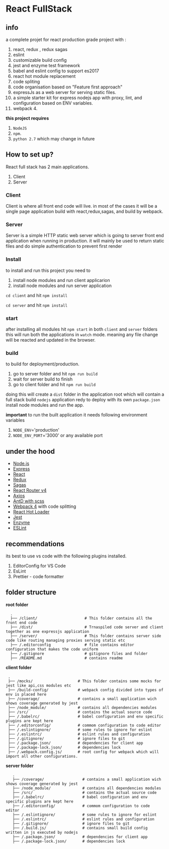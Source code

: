 # React FullStack

## info
  a complete projet for react production grade project with :
  1. react, redux , redux sagas
  2. eslint
  3. customizable build config
  4. jest and enzyme test framework
  5. babel and eslint config to support es2017
  6. react hot module replacement
  7. code spliting
  8. code organisation based on "Feature first approach"
  9. expressJs as a web server for serving static files. 
  10. a simple starter kit for express nodejs app with proxy, lint, and configuration based on ENV variables.
  11. webpack 4.

**this project requires** 

  1. `NodeJS`
  2. `npm`.
  3. `python 2.7` which may change in future

## How to set up?
React full stack has 2 main applications. 
  1. Client 
  2. Server

### Client
  Client is where all front end code will live. in most of the cases it will be a single page application 
  build with react,redux,sagas, and build by webpack.

### Server
  Server is a simple HTTP static web server which is going to server front end application when running in production. it will mainly be used to return static files and do simple authentication to prevent first render

### Install
  to install and run this project you need to 
  1. install node modules and run client applicarion 
  2. install node modules and run  server application

   `cd client` and hit `npm install`

   `cd server` and hit `npm install`

### start
  after installing all modules hit `npm start` in both `client` and `server` folders
  this will run both the applications in `watch` mode. meaning any file change will be reacted and updated 
  in the browser.

### build
  to build for deployment/production.
  1. go to server folder and hit `npm run build`
  2. wait for server build to finish 
  3. go to client folder and hit `npm run build`

  doing this will create a `dist` folder in the application root which will contain a full stack build
  `nodejs` application redy to deploy with its own `package.json` install node modules and run the app.

**important**
  to run the built application it needs following environment variables
  1. `NODE_ENV`='production'
  2. `NODE_ENV_PORT`='3000' or any available port

## under the hood
 - [Node.js](https://nodejs.org/en/)
 - [Express](https://github.com/expressjs/express)
 - [React](https://github.com/facebook/react)
 - [Redux](https://github.com/reactjs/redux)
 - [Sagas](https://redux-saga.js.org/docs/introduction/BeginnerTutorial.html)
 - [React Router v4](https://github.com/reactjs/react-router)
 - [Axios](https://github.com/axios/axios) 
 - [AntD with scss](https://ant.design/) 
 - [Webpack 4](https://github.com/webpack/webpack) with code splitting
 - [React Hot Loader](https://github.com/gaearon/react-hot-loader)
 - [Jest](https://jestjs.io/)
 - [Enzyme](https://airbnb.io/enzyme/)
 - [ESLint](https://eslint.org/)


## recommendations
  its best to use vs code with the following plugins installed.
  1. EditorConfig for VS Code
  2. EsLint
  3. Prettier - code formatter

## folder structure
  **root folder**
  ```
    .
    ├── /client/                     # This folder contains all the front end code
    ├── /dist/                       # Trnaspiled code server and client together as one expressjs application
    ├── /server/                     # This folder contains server side code like routing managing proxies serving static etc
    ├── /.editorconfig               # file contains editor configuration that makes the code uniform
    ├── /.gitignore                  # gitignore files and folder
    ├── /README.md                   # contains readme
```
  **client folder**
   ```
    .
    ├── /mocks/                    # This folder contains some mocks for jest like api,css modules etc
    ├── /build-config/             # webpack config divided into types of env is placed here
    ├── /coverage/                 # contains a small application wich shows coverage generated by jest
    ├── /node_module/              # contains all dependencies modules
    ├── /src/                      # contains the actual source code
    ├── /.babelrc/                 # babel configuration and env specific plugins are kept here
    ├── /.editorconfig/            # commom configuration to code editor
    ├── /.eslintignore/            # some rules to ignore for eslint
    ├── /.eslintrc/                # eslint rules and configuration
    ├── /.gitignore/               # ignore files to git
    ├── /.package.json/            # dependencies for client app
    ├── /.package-lock.json/       # dependencies lock
    ├── /.webpack.config.js/       # root config for webpack which will import all other configurations.
```    
   **server folder**
 ```
    .
    ├── /coverage/                 # contains a small application wich shows coverage generated by jest
    ├── /node_module/              # contains all dependencies modules
    ├── /src/                      # contains the actual source code
    ├── /.babelrc/                 # babel configuration and env specific plugins are kept here
    ├── /.editorconfig/            # commom configuration to code editor
    ├── /.eslintignore/            # some rules to ignore for eslint
    ├── /.eslintrc/                # eslint rules and configuration
    ├── /.gitignore/               # ignore files to git
    ├── /.build.js/                # contains small build config written in js executed by nodejs
    ├── /.package.json/            # dependencies for client app
    ├── /.package-lock.json/       # dependencies lock
```    

